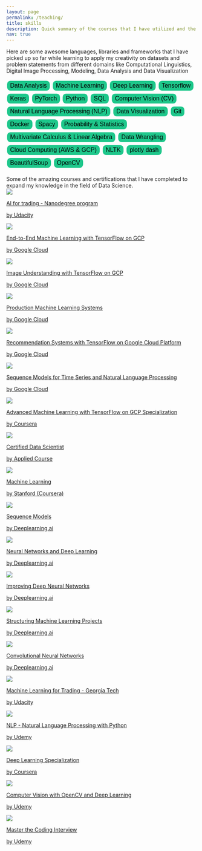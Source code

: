 ```yaml
---
layout: page
permalink: /teaching/
title: skills
description: Quick summary of the courses that I have utilized and the tools I use.
nav: true
---
```


<!-- For now, this page is assumed to be a static description of your courses. You can convert it to a collection similar to `_projects/` so that you can have a dedicated page for each course. -->
Here are some awesome languages, libraries and frameworks that I have picked up so far while learning to apply my creativity on datasets and problem statements from different domains like Computational Linguistics, Digital Image Processing, Modeling, Data Analysis and Data Visualization
<!-- Organize your courses by years, topics, or universities, however you like! -->

<div>
<style>
.button {
  border: none;
  color: black;
  border-radius: 1ch;
  padding-inline: 1ch;
  margin-inline-end: 1ch;
  padding: 4px 8px;
  text-align: center;
  text-decoration: none;
  display: inline-block;
  font-size: 16px;
  margin: 4px 2px;
  cursor: pointer;
  background-color: #1ec78b;
}
</style>
  <button class="button" disabled>Data Analysis</button>
  <button class="button" disabled>Machine Learning</button>
  <button class="button" disabled>Deep Learning</button>
  <button class="button" disabled>Tensorflow</button>
  <button class="button" disabled>Keras</button>
  <button class="button" disabled>PyTorch</button>
  <button class="button" disabled>Python</button>
  <button class="button" disabled>SQL</button>
  <button class="button" disabled>Computer Vision (CV)</button>
  <button class="button" disabled>Natural Language Processing (NLP)</button>
  <button class="button" disabled>Data Visualization</button>
  <button class="button" disabled>Git</button>
  <button class="button" disabled>Docker</button>
  <button class="button" disabled>Spacy</button>
  <button class="button" disabled>Probability & Statistics</button>
  <button class="button" disabled>Multivariate Calculus & Linear Algebra</button>
  <button class="button" disabled>Data Wrangling</button>
  <button class="button" disabled>Cloud Computing (AWS & GCP)</button>
  <button class="button" disabled>NLTK</button>
  <button class="button" disabled>plotly dash</button>
  <button class="button" disabled>BeautifulSoup</button>
  <button class="button" disabled>OpenCV</button>
</div>

<br>
Some of the amazing courses and certifications that I have completed to expand my knowledge in the field of Data Science.

<div class="projects grid">
<!-- course 0 -->
<div class="grid-item">
<a href="https://graduation.udacity.com/confirm/DHX3WEH7" target="_blank">
<div class="card hoverable">
<img src="../assets/img/logo/udacity.jpg">
<div class="card-body">
<p class="card-title">AI for trading - Nanodegree program</p>
<p class="card-text">by Udacity</p>
<div class="row ml-1 mr-1 p-0"></div>
</div>
</div>
</a>
</div>


<!-- course 1 -->
<div class="grid-item">
<a href="https://www.coursera.org/account/accomplishments/certificate/Z6A9D8C573MN" target="_blank">
<div class="card hoverable">
<img src="../assets/img/logo/google.jpg">
<div class="card-body">
<p class="card-title">End-to-End Machine Learning with TensorFlow on GCP</p>
<p class="card-text">by Google Cloud</p>
<div class="row ml-1 mr-1 p-0"></div>
</div>
</div>
</a>
</div>

<!-- course 2 -->
<div class="grid-item">
<a href="https://www.coursera.org/account/accomplishments/certificate/WZD8Q4P3X7X2" target="_blank">
<div class="card hoverable">
<img src="../assets/img/logo/google.jpg">
<div class="card-body">
<p class="card-title">Image Understanding with TensorFlow on GCP</p>
<p class="card-text">by Google Cloud</p>
<div class="row ml-1 mr-1 p-0"></div>
</div>
</div>
</a>
</div>

<!-- course 3 -->
<div class="grid-item">
<a href="https://www.coursera.org/account/accomplishments/certificate/KQDBE7DBHDLV" target="_blank">
<div class="card hoverable">
<img src="../assets/img/logo/google.jpg">
<div class="card-body">
<p class="card-title">Production Machine Learning Systems</p>
<p class="card-text">by Google Cloud</p>
<div class="row ml-1 mr-1 p-0"></div>
</div>
</div>
</a>
</div>

<!-- course 4 -->
<div class="grid-item">
<a href="https://www.coursera.org/account/accomplishments/certificate/73GDBT4P3WKH" target="_blank">
<div class="card hoverable">
<img src="../assets/img/logo/google.jpg">
<div class="card-body">
<p class="card-title">Recommendation Systems with TensorFlow on Google Cloud Platform</p>
<p class="card-text">by Google Cloud</p>
<div class="row ml-1 mr-1 p-0"></div>
</div>
</div>
</a>
</div>

<!-- course 5 -->
<div class="grid-item">
<a href="https://www.coursera.org/account/accomplishments/certificate/MUKWDUTEA9YL" target="_blank">
<div class="card hoverable">
<img src="../assets/img/logo/google.jpg">
<div class="card-body">
<p class="card-title">Sequence Models for Time Series and Natural Language Processing</p>
<p class="card-text">by Google Cloud</p>
<div class="row ml-1 mr-1 p-0"></div>
</div>
</div>
</a>
</div>

<!-- course 5.5 -->
<div class="grid-item">
<a href="https://www.coursera.org/account/accomplishments/specialization/certificate/XAQLRNAVSFXS" target="_blank">
<div class="card hoverable">
<img src="../assets/img/logo/coursera.jpg">
<div class="card-body">
<p class="card-title">Advanced Machine Learning with TensorFlow on GCP Specialization</p>
<p class="card-text">by Coursera</p>
<div class="row ml-1 mr-1 p-0"></div>
</div>
</div>
</a>
</div>

<!-- course 6 -->
<div class="grid-item">
<a href="https://www.appliedaicourse.com/certificate/928a53bd16" target="_blank">
<div class="card hoverable">
<img src="../assets/img/logo/aaic.jpg">
<div class="card-body">
<p class="card-title">Certified Data Scientist</p>
<p class="card-text">by Applied Course</p>
<div class="row ml-1 mr-1 p-0"></div>
</div>
</div>
</a>
</div>


<!-- course 7 -->
<div class="grid-item">
<a href="https://www.coursera.org/account/accomplishments/certificate/EJCJCHBR5WA9" target="_blank">
<div class="card hoverable">
<img src="../assets/img/logo/stanford.jpg">
<div class="card-body">
<p class="card-title">Machine Learning</p>
<p class="card-text">by Stanford (Coursera)</p>
<div class="row ml-1 mr-1 p-0"></div>
</div>
</div>
</a>
</div>

<!-- course 8 -->
<div class="grid-item">
<a href="https://www.coursera.org/account/accomplishments/certificate/4Y3744N2JUQC" target="_blank">
<div class="card hoverable">
<img src="../assets/img/logo/dlai.jpg">
<div class="card-body">
<p class="card-title">Sequence Models</p>
<p class="card-text">by Deeplearning.ai</p>
<div class="row ml-1 mr-1 p-0"></div>
</div>
</div>
</a>
</div>

<!-- course 9 -->
<div class="grid-item">
<a href="https://www.coursera.org/account/accomplishments/certificate/434NNGDCQNUR" target="_blank">
<div class="card hoverable">
<img src="../assets/img/logo/dlai.jpg">
<div class="card-body">
<p class="card-title">Neural Networks and Deep Learning</p>
<p class="card-text">by Deeplearning.ai</p>
<div class="row ml-1 mr-1 p-0"></div>
</div>
</div>
</a>
</div>

<!-- course 10 -->
<div class="grid-item">
<a href="https://www.coursera.org/account/accomplishments/certificate/774VUVFWN2FY" target="_blank">
<div class="card hoverable">
<img src="../assets/img/logo/dlai.jpg">
<div class="card-body">
<p class="card-title">Improving Deep Neural Networks</p>
<p class="card-text">by Deeplearning.ai</p>
<div class="row ml-1 mr-1 p-0"></div>
</div>
</div>
</a>
</div>

<!-- course 11 -->
<div class="grid-item">
<a href="https://www.coursera.org/account/accomplishments/certificate/6LVZGACHAJ6S" target="_blank">
<div class="card hoverable">
<img src="../assets/img/logo/dlai.jpg">
<div class="card-body">
<p class="card-title">Structuring Machine Learning Projects</p>
<p class="card-text">by Deeplearning.ai</p>
<div class="row ml-1 mr-1 p-0"></div>
</div>
</div>
</a>
</div>

<!-- course 12 -->
<div class="grid-item">
<a href="https://www.coursera.org/account/accomplishments/certificate/HVM9XL7W9VNA" target="_blank">
<div class="card hoverable">
<img src="../assets/img/logo/dlai.jpg">
<div class="card-body">
<p class="card-title">Convolutional Neural Networks</p>
<p class="card-text">by Deeplearning.ai</p>
<div class="row ml-1 mr-1 p-0"></div>
</div>
</div>
</a>
</div>

<!-- course 13 -->
<div class="grid-item">
<a href="https://www.udacity.com/course/machine-learning-for-trading--ud501" target="_blank">
<div class="card hoverable">
<img src="../assets/img/logo/udacity.jpg">
<div class="card-body">
<p class="card-title">Machine Learning for Trading - Georgia Tech</p>
<p class="card-text">by Udacity</p>
<div class="row ml-1 mr-1 p-0"></div>
</div>
</div>
</a>
</div>

<!-- course 14 -->
<div class="grid-item">
<a href="https://www.udemy.com/certificate/UC-e4b0206b-d7d6-43d9-b809-b46b5f91c69c/" target="_blank">
<div class="card hoverable">
<img src="../assets/img/logo/udemy.jpg">
<div class="card-body">
<p class="card-title">NLP - Natural Language Processing with Python</p>
<p class="card-text">by Udemy</p>
<div class="row ml-1 mr-1 p-0"></div>
</div>
</div>
</a>
</div>

<!-- course 15 -->
<div class="grid-item">
<a href="https://www.coursera.org/account/accomplishments/specialization/certificate/PPYLHGUCB7BH" target="_blank">
<div class="card hoverable">
<img src="../assets/img/logo/coursera.jpg">
<div class="card-body">
<p class="card-title">Deep Learning Specialization</p>
<p class="card-text">by Coursera</p>
<div class="row ml-1 mr-1 p-0"></div>
</div>
</div>
</a>
</div>

<!-- course 16 -->
<div class="grid-item">
<a href="https://www.udemy.com/certificate/UC-e0837a0a-9b47-42d2-bb9e-b7091e08a243/" target="_blank">
<div class="card hoverable">
<img src="../assets/img/logo/udemy.jpg">
<div class="card-body">
<p class="card-title">Computer Vision with OpenCV and Deep Learning</p>
<p class="card-text">by Udemy</p>
<div class="row ml-1 mr-1 p-0"></div>
</div>
</div>
</a>
</div>

<!-- course 17 -->
<div class="grid-item">
<a href="https://www.udemy.com/certificate/UC-f2735cdd-e65b-40b9-9d20-01bde54ec3f3/" target="_blank">
<div class="card hoverable">
<img src="../assets/img/logo/udemy.jpg">
<div class="card-body">
<p class="card-title">Master the Coding Interview</p>
<p class="card-text">by Udemy</p>
<div class="row ml-1 mr-1 p-0"></div>
</div>
</div>
</a>
</div>

</div>
